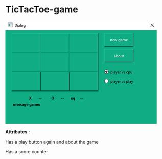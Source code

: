 # TicTacToe-game

![aaa](https://github.com/sharifnezhad/TicTacToe-game/blob/main/image.png)

**Attributes :**

Has a play button again and about the game

Has a score counter
